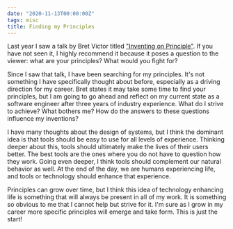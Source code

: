 ```yaml
---
date: "2020-11-13T00:00:00Z"
tags: misc
title: Finding my Principles
---
```

Last year I saw a talk by Bret Victor titled ["Inventing on
Principle"](https://vimeo.com/36579366). If you have not seen it,
I highly recommend it because it poses a question to the viewer: what
are your principles? What would you fight for?

Since I saw that talk, I have been searching for my principles.  It's not
something I have specifically thought about before, especially as a
driving direction for my career. Bret states it may take some time
to find your principles, but I am going to go ahead and reflect on
my current state as a software engineer after three years of industry
experience. What do I strive to achieve? What bothers me? How do the
answers to these questions influence my inventions?

I have many thoughts about the design of systems, but I think the
dominant idea is that tools should be easy to use for all levels of
experience. Thinking deeper about this, tools should ultimately make
the lives of their users better. The best tools are the ones where you
do not have to question how they work. Going even deeper, I think tools
should complement our natural behavior as well. At the end of the day,
we are humans experiencing life, and tools or technology should enhance
that experience.

Principles can grow over time, but I think this idea of technology
enhancing life is something that will always be present in all of my work.
It is something so obvious to me that I cannot help but strive for it.
I'm sure as I grow in my career more specific principles will emerge
and take form. This is just the start!
